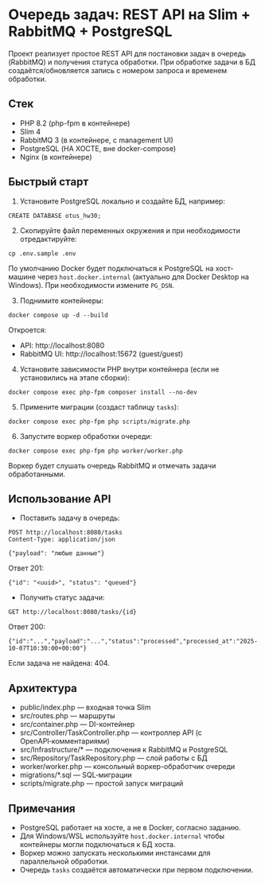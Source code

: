 # Очередь задач: REST API на Slim + RabbitMQ + PostgreSQL

Проект реализует простое REST API для постановки задач в очередь (RabbitMQ) и получения статуса обработки. 
При обработке задачи в БД создаётся/обновляется запись с номером запроса и временем обработки.

## Стек
- PHP 8.2 (php-fpm в контейнере)
- Slim 4
- RabbitMQ 3 (в контейнере, с management UI)
- PostgreSQL (НА ХОСТЕ, вне docker-compose)
- Nginx (в контейнере)

## Быстрый старт
1) Установите PostgreSQL локально и создайте БД, например:
```
CREATE DATABASE otus_hw30;
```
2) Скопируйте файл переменных окружения и при необходимости отредактируйте:
```
cp .env.sample .env
```
По умолчанию Docker будет подключаться к PostgreSQL на хост-машине через `host.docker.internal` (актуально для Docker Desktop на Windows). При необходимости измените `PG_DSN`.

3) Поднимите контейнеры:
```
docker compose up -d --build
```
Откроется:
- API: http://localhost:8080
- RabbitMQ UI: http://localhost:15672 (guest/guest)

4) Установите зависимости PHP внутри контейнера (если не установились на этапе сборки):
```
docker compose exec php-fpm composer install --no-dev
```

5) Примените миграции (создаст таблицу `tasks`):
```
docker compose exec php-fpm php scripts/migrate.php
```

6) Запустите воркер обработки очереди:
```
docker compose exec php-fpm php worker/worker.php
```
Воркер будет слушать очередь RabbitMQ и отмечать задачи обработанными.

## Использование API
- Поставить задачу в очередь:
```
POST http://localhost:8080/tasks
Content-Type: application/json

{"payload": "любые данные"}
```
Ответ 201:
```
{"id": "<uuid>", "status": "queued"}
```

- Получить статус задачи:
```
GET http://localhost:8080/tasks/{id}
```
Ответ 200:
```
{"id":"...","payload":"...","status":"processed","processed_at":"2025-10-07T10:30:00+00:00"}
```
Если задача не найдена: 404.

## Архитектура
- public/index.php — входная точка Slim
- src/routes.php — маршруты
- src/container.php — DI-контейнер
- src/Controller/TaskController.php — контроллер API (с OpenAPI‑комментариями)
- src/Infrastructure/* — подключения к RabbitMQ и PostgreSQL
- src/Repository/TaskRepository.php — слой работы с БД
- worker/worker.php — консольный воркер-обработчик очереди
- migrations/*.sql — SQL‑миграции
- scripts/migrate.php — простой запуск миграций

## Примечания
- PostgreSQL работает на хосте, а не в Docker, согласно заданию.
- Для Windows/WSL используйте `host.docker.internal` чтобы контейнеры могли подключаться к БД хоста.
- Воркер можно запускать несколькими инстансами для параллельной обработки.
- Очередь `tasks` создаётся автоматически при первом подключении.
